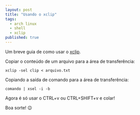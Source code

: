 ```yaml
---
layout: post
title: "Usando o xclip"
tags:
  - arch linux
  - shell
  - xclip
published: true
---
```


Um breve guia de como usar o [xclip](https://github.com/astrand/xclip).  

Copiar o conteúdo de um arquivo para a área de transferência:  

```
xclip -sel clip < arquivo.txt
```

Copiando a saída de comando para a área de transferência:  

```
comando | xsel -i -b
```

Agora é só usar o CTRL+v ou CTRL+SHIFT+v e colar!

Boa sorte! :wink:

